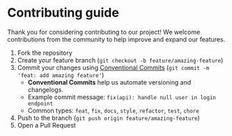# Contributing guide

Thank you for considering contributing to our project! We welcome contributions from the community to help improve and expand our features.

1. Fork the repository
2. Create your feature branch (`git checkout -b feature/amazing-feature`)
3. Commit your changes using [Conventional Commits](https://www.conventionalcommits.org/en/v1.0.0/) (`git commit -m 'feat: add amazing feature'`)
   - **Conventional Commits** help us automate versioning and changelogs.
   - Example commit message: `fix(api): handle null user in login endpoint`
   - Common types: `feat`, `fix`, `docs`, `style`, `refactor`, `test`, `chore`
4. Push to the branch (`git push origin feature/amazing-feature`)
5. Open a Pull Request
